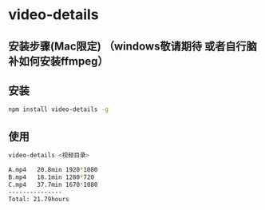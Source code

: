 # video-details
## 安装步骤(Mac限定) （windows敬请期待 或者自行脑补如何安装ffmpeg）

## 安装
```bash
npm install video-details -g
```

## 使用
```bash
video-details <视频目录>
```

```bash
A.mp4	20.8min	1920*1080
B.mp4	18.1min	1280*720
C.mp4	37.7min	1670*1080
---------------
Total: 21.79hours
```
